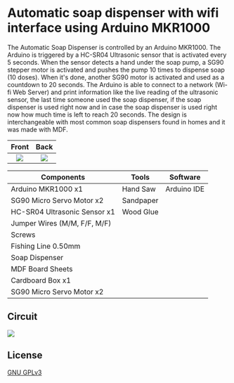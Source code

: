 # Automatic soap dispenser with wifi interface using Arduino MKR1000

The Automatic Soap Dispenser is controlled by an Arduino MKR1000. The Arduino is triggered by a HC-SR04 Ultrasonic sensor that is activated every 5 seconds. When the sensor detects a hand under the soap pump, a SG90 stepper motor is activated and pushes the pump 10 times to dispense soap (10 doses). When it's done, another SG90 motor is activated and used as a countdown to 20 seconds. The Arduino is able to connect to a network (Wi-fi Web Server) and print information like the live reading of the ultrasonic sensor, the last time someone used the soap dispenser, if the soap dispenser is used right now and in case the soap dispenser is used right now how much time is left to reach 20 seconds. The design is interchangeable with most common soap dispensers found in homes and it was made with MDF. 

Front | Back
:----:|:----:
![](https://i.imgur.com/PibYvJb.jpg) | ![](https://i.imgur.com/KThGmUR.jpg)

| Components   | Tools       | Software   | 
| ----------- | ----------- | ----------- |
| Arduino MKR1000 x1        | Hand Saw | Arduino IDE
| SG90 Micro Servo Motor x2 | Sandpaper
| HC-SR04 Ultrasonic Sensor x1 | Wood Glue   
| Jumper Wires (M/M, F/F, M/F) |
| Screws      |
| Fishing Line 0.50mm  | 
| Soap Dispenser      |
| MDF Board Sheets  |
| Cardboard Box x1   |   
| SG90 Micro Servo Motor x2  |  

## Circuit

![](https://i.imgur.com/tdU1LSW.png)

## License

[GNU GPLv3](https://choosealicense.com/licenses/gpl-3.0/)